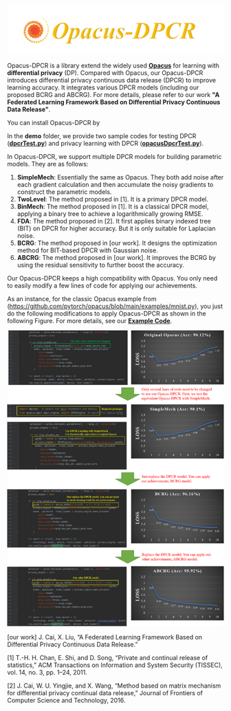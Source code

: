 ![image](https://github.com/imcjp/Opacus-DPCR/blob/main/data/img/logo.png)

Opacus-DPCR is a library extend the widely used [**Opacus**](https://github.com/pytorch/opacus) for learning with **differential privacy** (DP). Compared with Opacus, our Opacus-DPCR introduces differential privacy continuous data release (DPCR) to improve learning accuracy. It integrates various DPCR models (including our proposed BCRG and ABCRG). For more details, please refer to our work **"A Federated Learning Framework Based on Differential Privacy Continuous Data Release"**.

You can install Opacus-DPCR by

In the **demo** folder, we provide two sample codes for testing DPCR ([**dpcrTest.py**](https://github.com/imcjp/Opacus-DPCR/blob/main/demo/dpcrTest.py)) and privacy learning with DPCR ([**opacusDpcrTest.py**](https://github.com/imcjp/Opacus-DPCR/blob/main/demo/opacusDpcrTest.py)).


In Opacus-DPCR, we support multiple DPCR models for building parametric models. They are as follows:
1. **SimpleMech**: Essentially the same as Opacus. They both add noise after each gradient calculation and then accumulate the noisy gradients to construct the parametric models.
2. **TwoLevel**: The method proposed in [1]. It is a primary DPCR model.
3. **BinMech**: The method proposed in [1]. It is a classical DPCR model, applying a binary tree to achieve a logarithmically growing RMSE.
4. **FDA**: The method proposed in [2]. It first applies binary indexed tree (BIT) on DPCR for higher accuracy. But it is only suitable for Laplacian noise.
5. **BCRG**: The method proposed in [our work]. It designs the optimization method for BIT-based DPCR with Gaussian noise.
6. **ABCRG**: The method proposed in [our work]. It improves the BCRG by using the residual sensitivity to further boost the accuracy.

Our Opacus-DPCR keeps a high compatibility with Opacus. You only need to easily modify a few lines of code for applying our achievements.

As an instance, for the classic Opacus example from (https://github.com/pytorch/opacus/blob/main/examples/mnist.py), you just do the following modifications to apply Opacus-DPCR as shown in the following Figure. For more details, see our [**Example Code**](https://github.com/imcjp/Opacus-DPCR/blob/main/demo/opacusDpcrTest.py).

![image](https://github.com/imcjp/Opacus-DPCR/blob/main/data/img/guide.png)

[our work] J. Cai, X. Liu, “A Federated Learning Framework Based on Differential Privacy Continuous Data Release.”

[1] T.-H. H. Chan, E. Shi, and D. Song, “Private and continual release of statistics,” ACM Transactions on Information and System Security (TISSEC), vol. 14, no. 3, pp. 1–24, 2011.

[2] J. Cai, W. U. Yingjie, and X. Wang, “Method based on matrix mechanism for differential privacy continual data release,” Journal of Frontiers of Computer Science and Technology, 2016.
